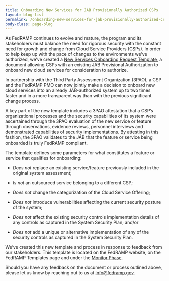 ```yaml
---
title: Onboarding New Services for JAB Provisionally Authorized CSPs
layout: blog-list
permalink: /onboarding-new-services-for-jab-provisionally-authorized-csps/
body-class: page-blog
---
```

As FedRAMP continues to evolve and mature, the program and its stakeholders must balance the need for rigorous security with the constant need for growth and change from Cloud Service Providers (CSPs). In order to help keep up with the pace of changes to the environments we’ve authorized, we’ve created a [New Services Onboarding Request Template](https://s3.amazonaws.com/sitesusa/wp-content/uploads/sites/482/2017/02/FedRAMP-New-Service-Onboarding-Request-V2.0.doc), a document allowing CSPs with an existing JAB Provisional Authorization to onboard new cloud services for consideration to authorize.

In partnership with the Third Party Assessment Organization (3PAO), a CSP and the FedRAMP PMO can now jointly make a decision to onboard new cloud services into an already JAB-authorized system up to two times faster and in a more transparent way than with the previous significant change process.

A key part of the new template includes a 3PAO attestation that a CSP’s organizational processes and the security capabilities of its system were ascertained through the 3PAO evaluation of the new service or feature through observations, evidence reviews, personnel interviews and demonstrated capabilities of security implementations. By attesting in this fashion, the 3PAO validates to the JAB that the feature or service being onboarded is truly FedRAMP compliant.    

The template defines some parameters for what constitutes a feature or service that qualifies for onboarding:

* *Does not* replace an existing service/feature previously included in the original system assessment;

* *Is not* an outsourced service belonging to a different CSP;

* *Does not* change the categorization of the Cloud Service Offering;

* *Does not* introduce vulnerabilities affecting the current security posture of the system;

* *Does not* affect the existing security controls implementation details of any controls as captured in the System Security Plan; and/or

* *Does not* add a unique or alternative implementation of any of the security controls as captured in the System Security Plan.

We’ve created this new template and process in response to feedback from our stakeholders. This template is located on the FedRAMP website, on the FedRAMP Templates page and under the [Monitor Phase](https://www.fedramp.gov/resources/templates-2016/).

Should you have any feedback on the document or process outlined above, please let us know by reaching out to us at [info@fedramp.gov](mailto:info@fedramp.gov).
